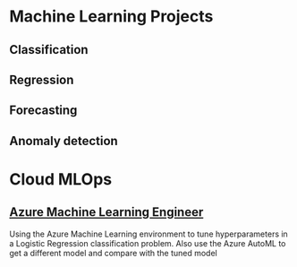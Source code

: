 
# Machine Learning Projects

## Classification
## Regression
## Forecasting
## Anomaly detection

# Cloud MLOps

## [Azure Machine Learning Engineer](https://github.com/cesarofuchi/machine_learning_engineer_azure)
Using the Azure Machine Learning environment to tune hyperparameters in a Logistic Regression classification problem. 
Also use the Azure AutoML to get a different model and compare with the tuned model
